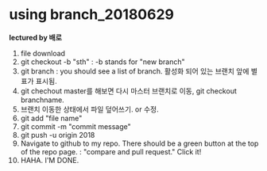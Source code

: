 # using branch_20180629

__lectured by 배로__

1. file download  
2. git checkout -b "sth" : -b stands for "new branch"
3. git branch : you should see a list of branch. 활성화 되어 있는 브랜치 앞에 별표가 표시됨.  
4. git chechout master를 해보면 다시 마스터 브랜치로 이동, git checkout branchname.
5. 브랜치 이동한 상태에서 파일 덮어쓰기. or 수정.
6. git add "file name"
7. git commit -m "commit message"
8. git push -u origin 2018
9. Navigate to github to my repo. There should be a green button at the top of the repo page. : "compare and pull request." Click it!
10. HAHA. I'M DONE. 
